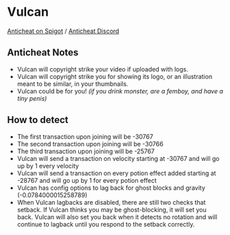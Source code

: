 # Vulcan
[Anticheat on Spigot](https://www.spigotmc.org/resources/vulcan-anti-cheat-advanced-cheat-detection-1-7-1-19-2.83626/)
/ [Anticheat Discord](https://discord.gg/SCNuwUG)
## Anticheat Notes
- Vulcan will copyright strike your video if uploaded with logs.
- Vulcan will copyright strike you for showing its logo, or an illustration meant to be similar, in your thumbnails.
- Vulcan could be for you! *(if you drink monster, are a femboy, and have a tiny penis)*

## How to detect
- The first transaction upon joining will be -30767
- The second transaction upon joining will be -30766
- The third transaction upon joining will be -25767
- Vulcan will send a transaction on velocity starting at -30767 and will go up by 1 every velocity
- Vulcan will send a transaction on every potion effect added starting at -28767 and will go up by 1 for every potion effect
- Vulcan has config options to lag back for ghost blocks and gravity (-0.0784000015258789)
- When Vulcan lagbacks are disabled, there are still two checks that setback. If Vulcan thinks you may be ghost-blocking, it will set you back. Vulcan will also set you back when it detects no rotation and will continue to lagback until you respond to the setback correctly.
